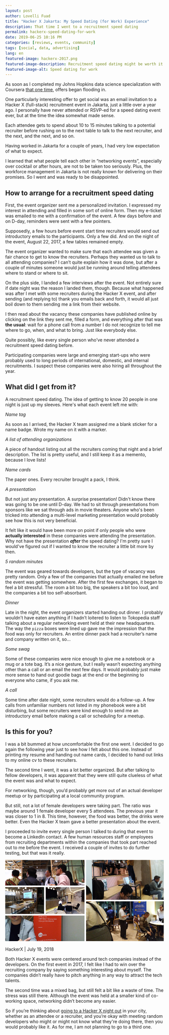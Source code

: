 ```yaml
---
layout: post
author: Lovelli Fuad
title: "Hacker X Jakarta: My Speed Dating (for Work) Experience"
description: That time I went to a recruitment speed dating
permalink: hackerx-speed-dating-for-work
date: 2019-06-25 10:16 PM
categories: [reviews, events, community]
tags: [social, data, advertising]
lang: en
featured-image: hackerx-2017.png
featured-image-description: Recruitment speed dating might be worth it
featured-image-alt: Speed dating for work
---
```


As soon as I completed my Johns Hopkins data science specialization with Coursera [that one time](https://www.coursera.org/specializations/jhu-data-science), offers began flooding in. 

One particularly interesting offer to get social was an email invitation to a Hacker X (full-stack) recruitment event in Jakarta, just a little over a year ago. I personally have never attended or RSVP-ed for a speed dating event ever, but at the time the idea somewhat made sense. 

Each attendee gets to spend about 10 to 15 minutes talking to a potential recruiter before rushing on to the next table to talk to the next recruiter, and the next, and the next, and so on.  

Having worked in Jakarta for a couple of years, I had very low expectation of what to expect. 

I learned that what people tell each other in “networking events”, especially over cocktail or after hours, are not to be taken too seriously. Plus, the workforce management in Jakarta is not really known for delivering on their promises. So I went and was ready to be disappointed.

## How to arrange for a recruitment speed dating

First, the event organizer sent me a personalized invitation. I expressed my interest in attending and filled in some sort of online form. Then my e-ticket was emailed to me with a confirmation of the event. A few days before and on D-day, reminders were sent with a few pointers. 

Supposedly, a few hours before event start time recruiters would send out introductory emails to the participants. Only a few did. And on the night of the event, August 22, 2017, a few tables remained empty. 

The event organizer wanted to make sure that each attendee was given a fair chance to get to know the recruiters. Perhaps they wanted us to talk to all attending companies? I can’t quite explain how it was done, but after a couple of minutes someone would just be running around telling attendees where to stand or where to sit. 

On the plus side, I landed a few interviews after the event. Not entirely sure if date night was the reason I landed them, though. Because what happened was after I met with some recruiters during the Hacker X event, and after sending (and replying to) thank you emails back and forth, it would all just boil down to them sending me a link from their website.

I then read about the vacancy these companies have published online by clicking on the link they sent me, filled a form, and everything after that was **the usual**: wait for a phone call from a number I do not recognize to tell me where to go, when, and what to bring. Just like everybody else. 

Quite possibly, like every single person who’ve never attended a recruitment speed dating before.

Participating companies were large and emerging start-ups who were probably used to long periods of international, domestic, and internal recruitments. I suspect these companies were also hiring all throughout the year. 

## What did I get from it?

A recruitment speed dating. The idea of getting to know 20 people in one night is just up my sleeves. Here's what each event left me with:

_Name tag_

As soon as I arrived, the Hacker X team assigned me a blank sticker for a name badge. Wrote my name on it with a marker. 

_A list of attending organizations_

A piece of handout listing out all the recruiters coming that night and a brief description. The list is pretty useful, and I still keep it as a memento, because I love lists!

_Name cards_

The paper ones. Every recruiter brought a pack, I think. 

_A presentation_

But not just any presentation. A surprise presentation! Didn't know there was going to be one until D-day. We had to sit through presentations from sponsors like we sat through ads in movie theaters. Anyone who's been tricked into attending a multi-level marketing presentation would probably see how this is not very beneficial. 

It felt like it would have been more on point if only people who were **actually interested** in these companies were attending the presentation. Why not have the presentation **_after_** the speed dating? I'm pretty sure I would've figured out if I wanted to know the recruiter a little bit more by then. 

_5 random minutes_

The event was geared towards developers, but the type of vacancy was pretty random. Only a few of the companies that actually emailed me before the event was getting somewhere. After the first few exchanges, it began to feel a bit stressful. The room a bit too big, the speakers a bit too loud, and the companies a bit too self-absorbant.

_Dinner_

Late in the night, the event organizers started handing out dinner. I probably wouldn’t have eaten anything if I hadn’t loitered to listen to Tokopedia staff talking about a regular networking event held at their new headquarters. The way the ```pizza``` boxes were lined up gave me the impression that the food was only for recruiters. An entire dinner pack had a recruiter’s name and company written on it, so…

_Some swag_

Some of these companies were nice enough to give me a notebook or a mug or a tote bag. It’s a nice gesture, but I really wasn’t expecting anything other than a call or an email the next few days. It would probably just make more sense to hand out goodie bags at the end or the beginning to everyone who came, if you ask me.

_A call_

Some time after date night, some recruiters would do a follow-up. A few calls from unfamiliar numbers not listed in my phonebook were a bit disturbing, but some recruiters were kind enough to send me an introductory email before making a call or scheduling for a meetup. 

## Is this for you?

I was a bit bummed at how uncomfortable the first one went. I decided to go again the following year just to see how I felt about this one. Instead of printing my resume and handing out name cards, I decided to hand out links to my online cv to these recruiters. 

The second time I went, it was a lot better organized. But after talking to fellow developers, it was apparent that they were still quite clueless of what the event was and what to expect. 

For networking, though, you’d probably get more out of an actual developer meetup or by participating at a local community program. 

But still, not a lot of female developers were taking part. The ratio was maybe around 1 female developer every 5 attendees. The previous year it was closer to 1 in 8. This time, however, the food was better, the drinks were better. Even the Hacker X team gave a better presentation about the event. 

I proceeded to invite every single person I talked to during that event to become a LinkedIn contact. A few human resources staff or employees from recruiting departments within the companies that took part reached out to me before the event. I received a couple of invites to do further testing, but that was it really. 

![My second Hacker X event was a lot better and felt more homey](/assets/image/hackerx-2018.png)
<p class="alpha">HackerX | July 19, 2018</p> 

Both Hacker X events were centered around tech companies instead of the developers. On the first event in 2017, I felt like I had to win over the recruiting company by saying something interesting about myself. The companies didn’t really have to pitch anything in any way to attract the tech talents. 

The second time was a mixed bag, but still felt a bit like a waste of time. The stress was still there. Although the event was held at a smaller kind of co-working space, networking didn’t become any easier. 

So if you’re thinking about [going to a Hacker X night out](https://hackerx.org/) in your city, whether as an attendee or a recruiter, and you’re okay with meeting random developers who might or might not know what they're doing there, then you would probably like it. As for me, I am not planning to go to a third one. 
